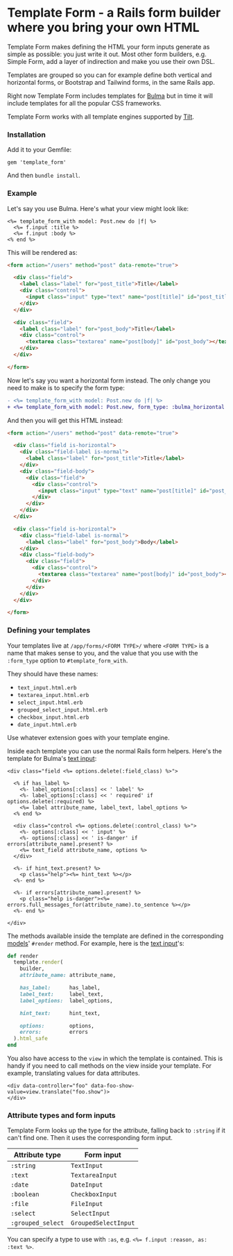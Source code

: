 # Template Form - a Rails form builder where you bring your own HTML

Template Form makes defining the HTML your form inputs generate as simple as possible: you just write it out.  Most other form builders, e.g. Simple Form, add a layer of indirection and make you use their own DSL.

Templates are grouped so you can for example define both vertical and horizontal forms, or Bootstrap and Tailwind forms, in the same Rails app.

Right now Template Form includes templates for [Bulma](https://bulma.io/documentation/form/) but in time it will include templates for all the popular CSS frameworks.

Template Form works with all template engines supported by [Tilt](https://github.com/rtomayko/tilt).


### Installation

Add it to your Gemfile:

```
gem 'template_form'
```

And then `bundle install`.


### Example

Let's say you use Bulma.  Here's what your view might look like:

```erb
<%= template_form_with model: Post.new do |f| %>
  <%= f.input :title %>
  <%= f.input :body %>
<% end %>
```

This will be rendered as:

```html
<form action="/users" method="post" data-remote="true">

  <div class="field">
    <label class="label" for="post_title">Title</label>
    <div class="control">
      <input class="input" type="text" name="post[title]" id="post_title">
    </div>
  </div>

  <div class="field">
    <label class="label" for="post_body">Title</label>
    <div class="control">
      <textarea class="textarea" name="post[body]" id="post_body"></textarea>
    </div>
  </div>

</form>
```

Now let's say you want a horizontal form instead.  The only change you need to make is to specify the form type:

```diff
- <%= template_form_with model: Post.new do |f| %>
+ <%= template_form_with model: Post.new, form_type: :bulma_horizontal do |f| %>
```

And then you will get this HTML instead:


```html
<form action="/users" method="post" data-remote="true">

  <div class="field is-horizontal">
    <div class="field-label is-normal">
      <label class="label" for="post_title">Title</label>
    </div>
    <div class="field-body">
      <div class="field">
        <div class="control">
          <input class="input" type="text" name="post[title]" id="post_title">
        </div>
      </div>
    </div>
  </div>

  <div class="field is-horizontal">
    <div class="field-label is-normal">
      <label class="label" for="post_body">Body</label>
    </div>
    <div class="field-body">
      <div class="field">
        <div class="control">
          <textarea class="textarea" name="post[body]" id="post_body"></textarea>
        </div>
      </div>
    </div>
  </div>

</form>
```


### Defining your templates

Your templates live at `/app/forms/<FORM TYPE>/` where `<FORM TYPE>` is a name that makes sense to you, and the value that you use with the `:form_type` option to `#template_form_with`.

They should have these names:

- `text_input.html.erb`
- `textarea_input.html.erb`
- `select_input.html.erb`
- `grouped_select_input.html.erb`
- `checkbox_input.html.erb`
- `date_input.html.erb`

Use whatever extension goes with your template engine.

Inside each template you can use the normal Rails form helpers.  Here's the template for Bulma's [text input](https://github.com/airblade/template_form/blob/master/lib/template_form/templates/bulma/text_input.html.erb):

```erb
<div class="field <%= options.delete(:field_class) %>">

  <% if has_label %>
    <%- label_options[:class] << ' label' %>
    <%- label_options[:class] << ' required' if options.delete(:required) %>
    <%= label attribute_name, label_text, label_options %>
  <% end %>

  <div class="control <%= options.delete(:control_class) %>">
    <%- options[:class] << ' input' %>
    <%- options[:class] << ' is-danger' if errors[attribute_name].present? %>
    <%= text_field attribute_name, options %>
  </div>

  <%- if hint_text.present? %>
    <p class="help"><%= hint_text %></p>
  <%- end %>

  <%- if errors[attribute_name].present? %>
    <p class="help is-danger"><%= errors.full_messages_for(attribute_name).to_sentence %></p>
  <%- end %>

</div>
```

The methods available inside the template are defined in the corresponding [models](https://github.com/airblade/template_form/blob/master/lib/template_form/)' `#render` method.  For example, here is the [text input](https://github.com/airblade/template_form/blob/c80b445a5a50e836635fd1bdf010d32f49902604/lib/template_form/base_input.rb#L28-L42)'s:

```ruby
def render
  template.render(
    builder,
    attribute_name: attribute_name,

    has_label:      has_label,
    label_text:     label_text,
    label_options:  label_options,

    hint_text:      hint_text,

    options:        options,
    errors:         errors
  ).html_safe
end
```

You also have access to the `view` in which the template is contained.  This is handy if you need to call methods on the view inside your template.  For example, translating values for data attributes.

```erb
<div data-controller="foo" data-foo-show-value=view.translate("foo.show")>
</div>
```

### Attribute types and form inputs

Template Form looks up the type for the attribute, falling back to `:string` if it can't find one.  Then it uses the corresponding form input.

 Attribute type | Form input
--|--
 `:string` | `TextInput`
 `:text` | `TextareaInput`
 `:date` | `DateInput`
 `:boolean` | `CheckboxInput`
 `:file` | `FileInput`
 `:select` | `SelectInput`
 `:grouped_select` | `GroupedSelectInput`

You can specify a type to use with `:as`, e.g. `<%= f.input :reason, as: :text %>`.


